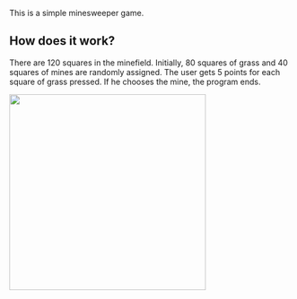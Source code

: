 This is a simple minesweeper game.

## How does it work?

There are 120 squares in the minefield. Initially, 80 squares of grass and 40 squares of mines are randomly assigned. The user gets 5 points for each square of grass pressed. If he chooses the mine, the program ends.

<img src="https://media.giphy.com/media/5i65JTMwk1UauDnzqd/giphy.gif" width="350" height="350" />
